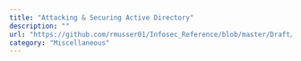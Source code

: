```yaml
---
title: "Attacking & Securing Active Directory"
description: ""
url: "https://github.com/rmusser01/Infosec_Reference/blob/master/Draft/Active_Directory.md"
category: "Miscellaneous"
---
```

